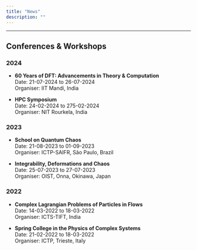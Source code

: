 ```yaml
---
title: "News"
description: ""
---
```



---
## Conferences & Workshops
### 2024
* **60 Years of DFT: Advancements in Theory \& Computation** <br>
Date: 21-07-2024  to 26-07-2024<br>
Organiser: IIT Mandi, India  <br>

* **HPC Symposium** <br>
Date: 24-02-2024  to 275-02-2024<br>
Organiser: NIT Rourkela, India  <br>


### 2023
* **School on Quantum Chaos** <br>
Date: 21-08-2023  to 01-09-2023<br>
Organiser: ICTP-SAIFR, São Paulo, Brazil  <br>

* **Integrability, Deformations and Chaos** <br>
Date: 25-07-2023  to 27-07-2023<br>
Organiser: OIST, Onna, Okinawa, Japan  <br>

### 2022
* **Complex Lagrangian Problems of Particles in Flows** <br>
Date: 14-03-2022  to 18-03-2022<br>
Organiser: ICTS-TIFT, India  <br>

* **Spring College in the Physics of Complex Systems** <br>
Date: 21-02-2022  to 18-03-2022<br>
Organiser: ICTP, Trieste, Italy  <br>
